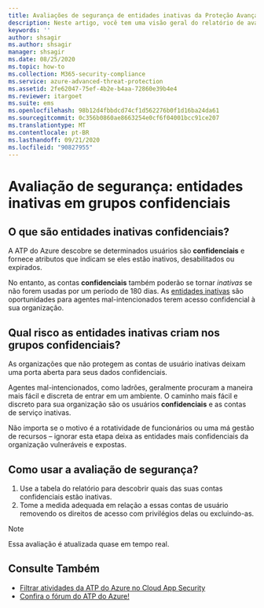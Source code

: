 ```yaml
---
title: Avaliações de segurança de entidades inativas da Proteção Avançada contra Ameaças do Azure
description: Neste artigo, você tem uma visão geral do relatório de avaliação da situação de segurança de identidade de grupos confidenciais nas entidades inativas da ATP do Azure.
keywords: ''
author: shsagir
ms.author: shsagir
manager: shsagir
ms.date: 08/25/2020
ms.topic: how-to
ms.collection: M365-security-compliance
ms.service: azure-advanced-threat-protection
ms.assetid: 2fe62047-75ef-4b2e-b4aa-72860e39b4e4
ms.reviewer: itargoet
ms.suite: ems
ms.openlocfilehash: 98b12d4fbbdcd74cf1d562276b0f1d16ba24da61
ms.sourcegitcommit: 0c356b0860ae8663254e0cf6f04001bcc91ce207
ms.translationtype: MT
ms.contentlocale: pt-BR
ms.lasthandoff: 09/21/2020
ms.locfileid: "90827955"
---
```

# <a name="security-assessment-dormant-entities-in-sensitive-groups"></a>Avaliação de segurança: entidades inativas em grupos **confidenciais**

## <a name="what-are-sensitive-dormant-entities"></a>O que são entidades inativas **confidenciais**?

A ATP do Azure descobre se determinados usuários são **confidenciais** e fornece atributos que indicam se eles estão inativos, desabilitados ou expirados.

No entanto, as contas **confidenciais** também poderão se tornar *inativas* se não forem usadas por um período de 180 dias. As [entidades inativas](sensitive-accounts.md) são oportunidades para agentes mal-intencionados terem acesso confidencial à sua organização.

## <a name="what-risk-do-dormant-entities-create-in-sensitive-groups"></a>Qual risco as entidades inativas criam nos grupos **confidenciais**?

As organizações que não protegem as contas de usuário inativas deixam uma porta aberta para seus dados confidenciais.

Agentes mal-intencionados, como ladrões, geralmente procuram a maneira mais fácil e discreta de entrar em um ambiente. O caminho mais fácil e discreto para sua organização são os usuários **confidenciais** e as contas de serviço inativas.

Não importa se o motivo é a rotatividade de funcionários ou uma má gestão de recursos – ignorar esta etapa deixa as entidades mais confidenciais da organização vulneráveis e expostas.

## <a name="how-do-i-use-this-security-assessment"></a>Como usar a avaliação de segurança?

1. Use a tabela do relatório para descobrir quais das suas contas confidenciais estão inativas.
1. Tome a medida adequada em relação a essas contas de usuário removendo os direitos de acesso com privilégios delas ou excluindo-as.

> [!NOTE]
> Essa avaliação é atualizada quase em tempo real.

## <a name="see-also"></a>Consulte Também

- [Filtrar atividades da ATP do Azure no Cloud App Security](activities-filtering-mcas.md)
- [Confira o fórum do ATP do Azure!](https://aka.ms/azureatpcommunity)
